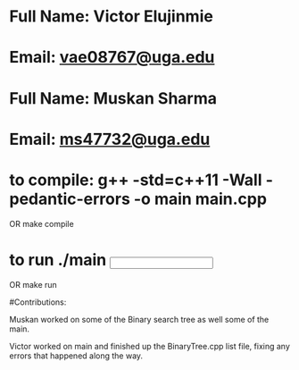 # Full Name: Victor Elujinmie
# Email: vae08767@uga.edu



# Full Name: Muskan Sharma
# Email: ms47732@uga.edu



# to compile: g++ -std=c++11 -Wall -pedantic-errors -o main main.cpp
OR
make compile

# to run ./main <input file name>
OR
make run


#Contributions:


Muskan worked on some of the Binary search tree  as well some of the main.

Victor worked on main and finished up the BinaryTree.cpp list file, fixing any errors that happened along the way.